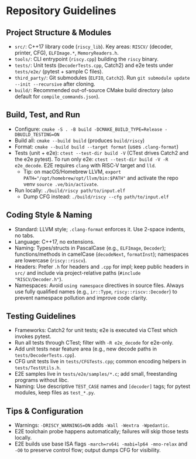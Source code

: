 # Repository Guidelines

## Project Structure & Modules
- `src/`: C++17 library code (`riscy_lib`). Key areas: `RISCV/` (decoder, printer, CFG), `ELFImage.*`, `MemoryReaders.h`.
- `tools/`: CLI entrypoint (`riscy.cpp`) building the `riscy` binary.
- `tests/`: Unit tests (`DecoderTests.cpp`, Catch2) and e2e tests under `tests/e2e/` (pytest + sample C files).
- `third_party/`: Git submodules (`ELFIO`, `Catch2`). Run `git submodule update --init --recursive` after cloning.
- `build/`: Recommended out-of-source CMake build directory (also default for `compile_commands.json`).

## Build, Test, and Run
- Configure: `cmake -S . -B build -DCMAKE_BUILD_TYPE=Release -DBUILD_TESTING=ON`
- Build all: `cmake --build build` (produces `build/riscy`)
- Format: `cmake --build build --target format` (uses `.clang-format`)
- Tests (unit + e2e): `ctest --test-dir build -V` (CTest drives Catch2 and the e2e pytest). To run only e2e: `ctest --test-dir build -V -R e2e_decode`. E2E requires `clang` with RISC‑V target and `lld`.
  - Tip: on macOS/Homebrew LLVM, `export PATH="/opt/homebrew/opt/llvm/bin:$PATH"` and activate the repo venv `source .ve/bin/activate`.
- Run locally: `./build/riscy path/to/input.elf`
  - Dump CFG instead: `./build/riscy --cfg path/to/input.elf`

## Coding Style & Naming
- Standard: LLVM style; `.clang-format` enforces it. Use 2-space indents, no tabs.
- Language: C++17, no extensions.
- Naming: Types/structs in PascalCase (e.g., `ELFImage`, `Decoder`); functions/methods in camelCase (`decodeNext`, `formatInst`); namespaces are lowercase (`riscy::riscv`).
- Headers: Prefer `.h` for headers and `.cpp` for impl; keep public headers in `src/` and include via project-relative paths (`#include "RISCV/Decoder.h"`).
- Namespaces: Avoid `using namespace` directives in source files. Always use fully qualified names (e.g., `ir::Type`, `riscy::riscv::Decoder`) to prevent namespace pollution and improve code clarity.

## Testing Guidelines
- Frameworks: Catch2 for unit tests; e2e is executed via CTest which invokes pytest.
- Run all tests through CTest; filter with `-R e2e_decode` for e2e-only.
- Add unit tests near feature area (e.g., new decode paths in `tests/DecoderTests.cpp`).
- CFG unit tests live in `tests/CFGTests.cpp`; common encoding helpers in `tests/TestUtils.h`.
- E2E samples live in `tests/e2e/samples/*.c`; add small, freestanding programs without libc.
- Naming: Use descriptive `TEST_CASE` names and `[decoder]` tags; for pytest modules, keep files as `test_*.py`.

## Tips & Configuration
- Warnings: `-DRISCY_WARNINGS=ON` adds `-Wall -Wextra -Wpedantic`.
- E2E toolchain probe happens automatically; failures will skip those tests locally.
- E2E builds use base ISA flags `-march=rv64i -mabi=lp64 -mno-relax` and `-O0` to preserve control flow; output dumps CFG for visibility.
